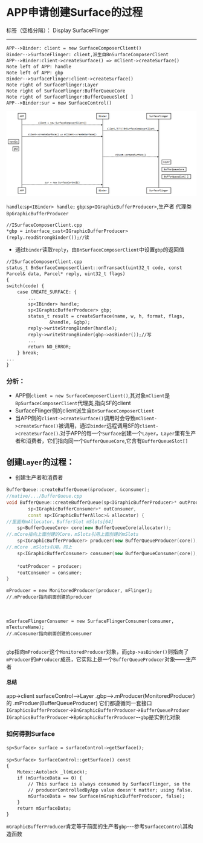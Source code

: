 ﻿# APP申请创建Surface的过程

标签（空格分隔）： Display SurfaceFlinger

---

```seq
APP-->Binder: client = new SurfaceComposerClient()
Binder-->SurfaceFlinger: client,派生自BnSurfaceComposerClient
APP-->Binder:client->createSurface() => mClient->createSurface()
Note left of APP: handle
Note left of APP: gbp
Binder-->SurfaceFlinger:client->createSurface()
Note right of SurfaceFlinger:Layer
Note right of SurfaceFlinger:BufferQueueCore
Note right of SurfaceFlinger:BufferQueueSlot[ ]
APP-->Binder:sur = new SurfaceControl()

```
![app申请、创建surface的过程](app%E7%94%B3%E8%AF%B7%E3%80%81%E5%88%9B%E5%BB%BAsurface%E7%9A%84%E8%BF%87%E7%A8%8B.png)

`handle`:`sp<IBinder> handle;`
`gbp`:`sp<IGraphicBufferProducer>`,生产者 代理类`BpGraphicBufferProducer`

```
//ISurfaceComposerClient.cpp
*gbp = interface_cast<IGraphicBufferProducer>(reply.readStrongBinder());//读
```
* 通过`binder`读取`reply`，由`BnSurfaceComposerClient`中设置`gbp`的返回值
```
//ISurfaceComposerClient.cpp
status_t BnSurfaceComposerClient::onTransact(uint32_t code, const Parcel& data, Parcel* reply, uint32_t flags)
{
switch(code) {
    case CREATE_SURFACE: {
        ...
        sp<IBinder> handle;
        sp<IGraphicBufferProducer> gbp;
        status_t result = createSurface(name, w, h, format, flags,
                &handle, &gbp);
        reply->writeStrongBinder(handle);
        reply->writeStrongBinder(gbp->asBinder());//写
        ...
        return NO_ERROR;
    } break;
...
}
```

### 分析：
* APP侧`client = new SurfaceComposerClient()`,其对象`mClient`是`BpSurfaceComposerClient`代理类,指向SF的client
* SurfaceFlinger侧的client派生自`BnSurfaceComposerClient`
* 当APP侧的`client->createSurface()`调用时会导致`mClient->createSurface()`被调用，通过`binder`远程调用SF的`client->createSurface()`.对于APP的每一个`Surface`创建一个`Layer`，`Layer`里有生产者和消费者，它们指向同一个`BufferQueueCore`,它含有`BufferQueueSlot[]`

## 创建`Layer`的过程：
* 创建生产者和消费者
``` Cpp
BufferQueue::createBufferQueue(&producer, &consumer);
//native/.../BufferQueue.cpp
void BufferQueue::createBufferQueue(sp<IGraphicBufferProducer>* outProducer,
        sp<IGraphicBufferConsumer>* outConsumer,
        const sp<IGraphicBufferAlloc>& allocator) {
//里面有mAllocator、BufferSlot mSlots[64]
    sp<BufferQueueCore> core(new BufferQueueCore(allocator));
//.mCore指向上面创建的Core，mSlots引用上面创建的mSlots
    sp<IGraphicBufferProducer> producer(new BufferQueueProducer(core));
//.mCore .mSlots引用，同上
    sp<IGraphicBufferConsumer> consumer(new BufferQueueConsumer(core));

    *outProducer = producer;
    *outConsumer = consumer;
}
```

```
mProducer = new MonitoredProducer(producer, mFlinger);
//.mProducer指向前面创建的producer



mSurfaceFlingerConsumer = new SurfaceFlingerConsumer(consumer, mTextureName);
//.mConsumer指向前面创建的consumer
 
```
`gbp`指向`mProducer`这个`MonitoredProducer`对象，而`gbp->asBinder()`则指向了`mProducer`的`mProducer`成员，它实际上是一个`BufferQueueProducer`对象——生产者

#### 总结
app->client
surfaceControl-->Layer
.gbp-->.mProducer(MonitoredProducer)的 .mProduer(BufferQueueProducer)
它们都遵循同一套接口`IGraphicsBufferProducer`->`BnGraphicBufferProducer`->`BufferQueueProduer`
`IGraphicsBufferProducer`->`BpGraphicBufferProducer`--`gbp`是实例化对象

### 如何得到Surface
```
sp<Surface> surface = surfaceControl->getSurface();

sp<Surface> SurfaceControl::getSurface() const
{
    Mutex::Autolock _l(mLock);
    if (mSurfaceData == 0) {
        // This surface is always consumed by SurfaceFlinger, so the
        // producerControlledByApp value doesn't matter; using false.
        mSurfaceData = new Surface(mGraphicBufferProducer, false);
    }
    return mSurfaceData;
}
```
`mGraphicBufferProducer`肯定等于前面的生产者`gbp`---参考`SurfaceControl`其构造函数